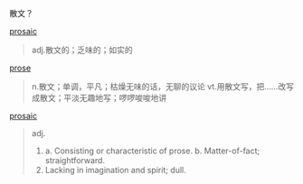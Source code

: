 散文？

[prosaic](http://dict.baidu.com/s?wd=prosaic)

> adj.散文的；乏味的；如实的

[prose](http://dict.baidu.com/s?wd=prose)

> n.散文；单调，平凡；枯燥无味的话，无聊的议论
> vt.用散文写，把……改写成散文；平淡无趣地写；啰啰唆唆地讲

[prosaic](http://www.thefreedictionary.com/prosaic)

> adj.
> 1. a. Consisting or characteristic of prose.
>    b. Matter-of-fact; straightforward.
> 2. Lacking in imagination and spirit; dull.
